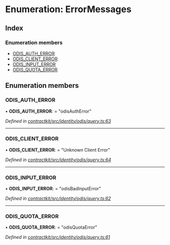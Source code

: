 # Enumeration: ErrorMessages

## Index

### Enumeration members

* [ODIS_AUTH_ERROR](_identity_odis_query_.errormessages.md#odis_auth_error)
* [ODIS_CLIENT_ERROR](_identity_odis_query_.errormessages.md#odis_client_error)
* [ODIS_INPUT_ERROR](_identity_odis_query_.errormessages.md#odis_input_error)
* [ODIS_QUOTA_ERROR](_identity_odis_query_.errormessages.md#odis_quota_error)

## Enumeration members

###  ODIS_AUTH_ERROR

• **ODIS_AUTH_ERROR**: = "odisAuthError"

*Defined in [contractkit/src/identity/odis/query.ts:63](https://github.com/celo-org/celo-monorepo/blob/master/packages/contractkit/src/identity/odis/query.ts#L63)*

___

###  ODIS_CLIENT_ERROR

• **ODIS_CLIENT_ERROR**: = "Unknown Client Error"

*Defined in [contractkit/src/identity/odis/query.ts:64](https://github.com/celo-org/celo-monorepo/blob/master/packages/contractkit/src/identity/odis/query.ts#L64)*

___

###  ODIS_INPUT_ERROR

• **ODIS_INPUT_ERROR**: = "odisBadInputError"

*Defined in [contractkit/src/identity/odis/query.ts:62](https://github.com/celo-org/celo-monorepo/blob/master/packages/contractkit/src/identity/odis/query.ts#L62)*

___

###  ODIS_QUOTA_ERROR

• **ODIS_QUOTA_ERROR**: = "odisQuotaError"

*Defined in [contractkit/src/identity/odis/query.ts:61](https://github.com/celo-org/celo-monorepo/blob/master/packages/contractkit/src/identity/odis/query.ts#L61)*
